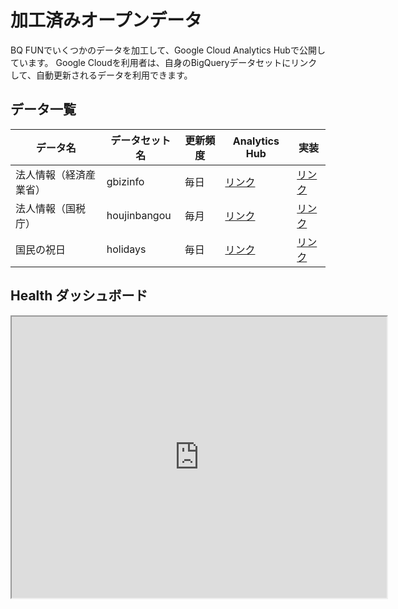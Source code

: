# 加工済みオープンデータ

BQ FUNでいくつかのデータを加工して、Google Cloud Analytics Hubで公開しています。
Google Cloudを利用者は、自身のBigQueryデータセットにリンクして、自動更新されるデータを利用できます。

## データ一覧

| データ名 | データセット名 | 更新頻度 | Analytics Hub | 実装 |
|--|--|--|--|--|
| 法人情報（経済産業省） | gbizinfo | 毎日 | [リンク](https://console.cloud.google.com/bigquery/analytics-hub/exchanges/projects/120299025068/locations/asia-northeast1/dataExchanges/jpdata_18253a34a30/listings/gbizinfo_preprocessed_by_bq_fun_18253b3389d) | [リンク](https://github.com/bqfun/jpdata/blob/84963d15f547a34e1d093ba131ee00cc7f47b29b/terraform/environments/prod/main.tf#L22-L34) |
| 法人情報（国税庁）| houjinbangou | 毎月 | [リンク](https://console.cloud.google.com/bigquery/analytics-hub/exchanges/projects/120299025068/locations/asia-northeast1/dataExchanges/jpdata_18253a34a30/listings/corporate_number_preprocessed_by_bq_fun_1843bbd5a18) | [リンク](https://github.com/bqfun/jpdata/blob/84963d15f547a34e1d093ba131ee00cc7f47b29b/terraform/environments/prod/main.tf#L50-L64) |
| 国民の祝日 | holidays | 毎日 | [リンク](https://console.cloud.google.com/bigquery/analytics-hub/exchanges/projects/120299025068/locations/asia-northeast1/dataExchanges/jpdata_18253a34a30/listings/jp_holidays_preprocessed_by_bq_fun_18253c4e9dc) | [リンク](https://github.com/bqfun/jpdata/blob/84963d15f547a34e1d093ba131ee00cc7f47b29b/terraform/environments/prod/main.tf#L36-L48) |

## Health ダッシュボード

<iframe width="600" height="450" src="https://datastudio.google.com/embed/reporting/8652cb6b-9436-4828-b4d8-72852d78d19e"></iframe>
